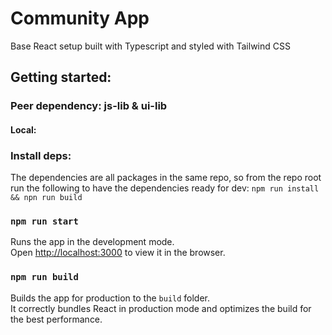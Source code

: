 # Community App

Base React setup built with Typescript and styled with Tailwind CSS

## Getting started:

### Peer dependency: js-lib & ui-lib

#### Local:

### Install deps:

The dependencies are all packages in the same repo, so from the repo root run the following to have the dependencies ready for dev:
`npm run install && npn run build`

### `npm run start`

Runs the app in the development mode.\
Open [http://localhost:3000](http://localhost:3000) to view it in the browser.

### `npm run build`

Builds the app for production to the `build` folder.\
It correctly bundles React in production mode and optimizes the build for the best performance.
